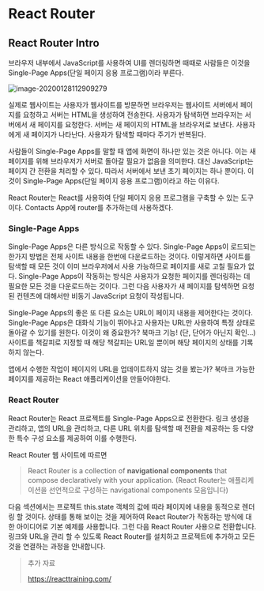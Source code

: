 # React Router



## React Router Intro

브라우저 내부에서 JavaScript를 사용하여 UI를 렌더링하면 때때로 사람들은 이것을 Single-Page Apps(단일 페이지 응용 프로그램)이라 부른다.

![image-20200128112909279](C:\Users\정수지\AppData\Roaming\Typora\typora-user-images\image-20200128112909279.png)

실제로 웹사이트는 사용자가 웹사이트를 방문하면 브라우저는 웹사이트 서버에서 페이지를 요청하고 서버는 HTML을 생성하여 전송한다. 사용자가 탐색하면 브라우저는 서버에서 새 페이지를 요청한다. 서버는 새 페이지의 HTML을 브라우저로 보낸다. 사용자에게 새 페이지가 나타난다. 사용자가 탐색할 때마다 주기가 반복된다.

사람들이 Single-Page Apps를 말할 때 앱에 화면이 하나만 있는 것은 아니다. 이는 새 페이지를 위해 브라우저가 서버로 돌아갈 필요가 없음을 의미한다. 대신 JavaScript는 페이지 간 전환을 처리할 수 있다. 따라서 서버에서 보낸 초기 페이지는 하나 뿐이다. 이것이 Single-Page Apps(단일 페이지 응용 프로그램)이라고 하는 이유다.

React Router는 React를 사용하여 단일 페이지 응용 프로그램을 구축할 수 있는 도구이다. Contacts App에 router를 추가하는데 사용하겠다.



### Single-Page Apps

Single-Page Apps은 다른 방식으로 작동할 수 있다. Single-Page Apps이 로드되는 한가지 방법은 전체 사이트 내용을 한번에 다운로드하는 것이다. 이렇게하면 사이트를 탐색할 때 모든 것이 이미 브라우저에서 사용 가능하므로 페이지를 새로 고칠 필요가 없다. Single-Page Apps이 작동하는 방식은 사용자가 요청한 페이지를 렌더링하는 데 필요한 모든 것을 다운로드하는 것이다. 그런 다음 사용자가 새 페이지를 탐색하면 요청된 컨텐츠에 대해서만 비동기 JavaScript 요청이 작성됩니다.

Single-Page Apps의 좋은 또 다른 요소는 URL이 페이지 내용을 제어한다는 것이다. Single-Page Apps은 대화식 기능이 뛰어나고 사용자는 URL만 사용하여 특정 상태로 돌아갈 수 있기를 원한다. 이것이 왜 중요한가? 북마크 기능! (단, 단어가 아닌지 확인...) 사이트를 책갈피로 지정할 때 해당 책갈피는 URL일 뿐이며 해당 페이지의 상태를 기록하지 않는다.

앱에서 수행한 작업이 페이지의 URL을 업데이트하지 않는 것을 봤는가? 북마크 가능한 페이지를 제공하는 React 애플리케이션을 만들어야한다.



### React Router

React Router는 React 프로젝트를 Single-Page Apps으로 전환한다. 링크 생성을 관리하고, 앱의 URL을 관리하고, 다른 URL 위치를 탐색할 때 전환을 제공하는 등 다양한 특수 구성 요소를 제공하여 이를 수행한다.

React Router 웹 사이트에 따르면

> React Router is a collection of **navigational components** that compose declaratively with your application. (React Router는 애플리케이션을 선언적으로 구성하는 navigational components 모음입니다)

다음 섹션에서는 프로젝트 this.state 객체의 값에 따라 페이지에 내용을 동적으로 렌더링 할 것이다. 상태를 통해 보이는 것을 제어하여 React Router가 작동하는 방식에 대한 아이디어로 기본 예제를 사용합니다. 그런 다음 React Router 사용으로 전환합니다. 링크와 URL을 관리 할 수 있도록 React Router를 설치하고 프로젝트에 추가하고 모든 것을 연결하는 과정을 안내합니다.



>추가 자료 
>
>https://reacttraining.com/